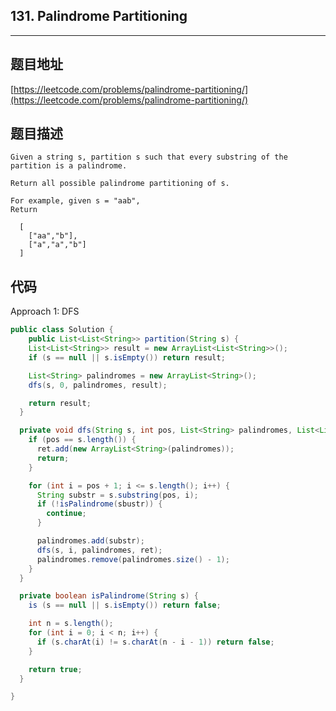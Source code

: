 ## 131. Palindrome Partitioning

----
## 题目地址

[https://leetcode.com/problems/palindrome-partitioning/](https://leetcode.com/problems/palindrome-partitioning/)

## 题目描述

```text
Given a string s, partition s such that every substring of the partition is a palindrome.

Return all possible palindrome partitioning of s.

For example, given s = "aab",
Return

  [
    ["aa","b"],
    ["a","a","b"]
  ]
```

## 代码

Approach 1: DFS

```java
public class Solution {
    public List<List<String>> partition(String s) {
    List<List<String>> result = new ArrayList<List<String>>();
    if (s == null || s.isEmpty()) return result;

    List<String> palindromes = new ArrayList<String>();
    dfs(s, 0, palindromes, result);

    return result;
  }

  private void dfs(String s, int pos, List<String> palindromes, List<List<String>> ret) {
    if (pos == s.length()) {
      ret.add(new ArrayList<String>(palindromes));
      return;
    }

    for (int i = pos + 1; i <= s.length(); i++) {
      String substr = s.substring(pos, i);
      if (!isPalindrome(sbustr)) {
        continue;
      }

      palindromes.add(substr);
      dfs(s, i, palindromes, ret);
      palindromes.remove(palindromes.size() - 1);
    }
  }

  private boolean isPalindrome(String s) {
    is (s == null || s.isEmpty()) return false;

    int n = s.length();
    for (int i = 0; i < n; i++) {
      if (s.charAt(i) != s.charAt(n - i - 1)) return false;
    }

    return true;
  }

}
```

